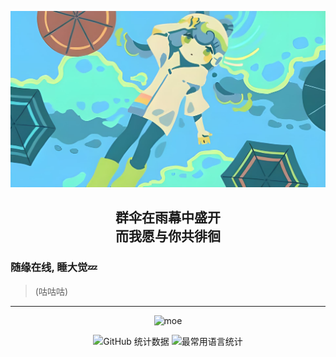 <p align="center">
  <img src="img/%E7%BE%A4%E4%BC%9E.png" alt="header" width="800" loading="lazy" />
</p>

<h2 align="center">群伞在雨幕中盛开<br>而我愿与你共徘徊</h2>

<!--
<p align="center">
  <img src="https://readme-typing-svg.demolab.com?font=JetBrains+Mono&pause=1000&color=58A6FF&center=true&vCenter=true&width=435&lines=%E3%83%BE(%E2%80%A2%CF%89%E2%80%99)o%20%E4%BD%A0%E8%AF%B4%E7%9A%84%E5%AF%B9." alt="typing" />
</p>
-->

### 随缘在线, 睡大觉💤
> (咕咕咕)

---

<p align="center">
  <img src="https://moe-counter.lxchapu.com/baiyao105?theme=moebooru" alt="moe" />
</p>

<p align="center">
  <img src="https://github-readme-stats.vercel.app/api?username=baiyao105&show_icons=true&locale=cn&theme=tokyonight&hide_border=true&card_width=450&cache_bust=0" alt="GitHub 统计数据" height="180"/>
  <img src="https://github-readme-stats.vercel.app/api/top-langs/?username=baiyao105&layout=compact&locale=cn&theme=tokyonight&hide_border=true&card_width=320&cache_bust=0" alt="最常用语言统计" height="180"/>
</p>
